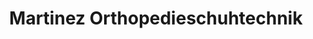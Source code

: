 ---
title: "Martinez Orthopedieschuhtechnik"
url: /karlsruhe/martinez-orthopedieschuhtechnik/
shop: Sanitätshaus
---